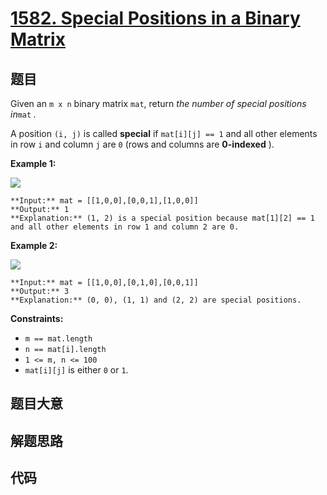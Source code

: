 # [1582. Special Positions in a Binary Matrix](https://leetcode.com/problems/special-positions-in-a-binary-matrix)

## 题目

Given an `m x n` binary matrix `mat`, return _the number of special positions
in_`mat` _._

A position `(i, j)` is called **special** if `mat[i][j] == 1` and all other
elements in row `i` and column `j` are `0` (rows and columns are **0-indexed**
).



**Example 1:**

![](https://assets.leetcode.com/uploads/2021/12/23/special1.jpg)

    
    
    **Input:** mat = [[1,0,0],[0,0,1],[1,0,0]]
    **Output:** 1
    **Explanation:** (1, 2) is a special position because mat[1][2] == 1 and all other elements in row 1 and column 2 are 0.
    

**Example 2:**

![](https://assets.leetcode.com/uploads/2021/12/24/special-grid.jpg)

    
    
    **Input:** mat = [[1,0,0],[0,1,0],[0,0,1]]
    **Output:** 3
    **Explanation:** (0, 0), (1, 1) and (2, 2) are special positions.
    



**Constraints:**

  * `m == mat.length`
  * `n == mat[i].length`
  * `1 <= m, n <= 100`
  * `mat[i][j]` is either `0` or `1`.


## 题目大意

## 解题思路

## 代码

```javascript

```
